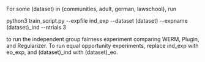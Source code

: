 For some (dataset) in {communities, adult, german, lawschool}, run 

python3 train_script.py --expfile ind_exp --dataset (dataset) --expname (dataset)_ind --ntrials 3

to run the independent group fairness experiment comparing WERM, Plugin, and Regularizer.
To run equal opportunity experiments, replace ind_exp with eo_exp, and (dataset)_ind with (dataset)_eo.
